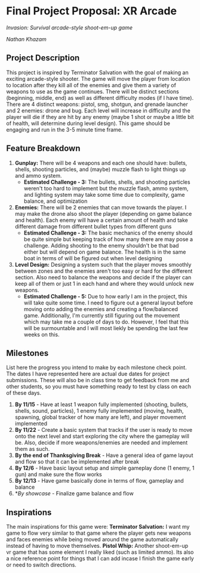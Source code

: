 # Final Project Proposal: XR Arcade

*Invasion: Survival arcade-style shoot-em-up game*

*Nathan Khazam*

## Project Description

This project is inspired by Terminator Salvation with the goal of making an exciting arcade-style shooter. The game will move the player from location to location after they kill all of the enemies and give them a variety of weapons to use as the game continues. There will be distinct sections (beginning, middle, end) as well as different difficulty modes (if I have time). There are 4 distinct weapons: pistol, smg, shotgun, and grenade launcher and 2 enemies: drone and bug. Each level will increase in difficulty and the player will die if they are hit by any enemy (maybe 1 shot or maybe a little bit of health, will determine during level design). This game should be engaging and run in the 3-5 minute time frame.

## Feature Breakdown

1. **Gunplay:** There will be 4 weapons and each one should have: bullets, shells, shooting particles, and (maybe) muzzle flash to light things up and ammo system.
    - **Estimated Challenge - 3:** The bullets, shells, and shooting particles weren't too hard to implement but the muzzle flash, ammo system, and lighting system may take some time due to complexity, game balance, and optimization
2. **Enemies:** There will be 2 enemies that can move towards the player. I may make the drone also shoot the player (depending on game balance and health). Each enemy will have a certain amount of health and take different damage from different bullet types from different guns
    - **Estimated Challenge - 3:** The basic mechanics of the enemy should be quite simple but keeping track of how many there are may pose a challenge. Adding shooting to the enemy shouldn't be that bad either but will depend on game balance. The health is in the same boat in terms of will be figured out when level designing
3. **Level Design:** Designing a system such that the player moves smoothly between zones and the enemies aren't too easy or hard for the different section. Also need to balance the weapons and decide if the player can keep all of them or just 1 in each hand and where they would unlock new weapons.
    - **Estimated Challenge - 5:** Due to how early I am in the project, this will take quite some time. I need to figure out a general layout before moving onto adding the enemies and creating a flow/balanced game. Additionally, I'm currently still figuring out the movement which may take me a couple of days to do. However, I feel that this will be surmountable and I will most liekly be spending the last few weeks on this.

## Milestones

List here the progress you intend to make by each milestone check point. The dates I have represented here are actual due dates for project submissions. These will also be in class time to get feedback from me and other students, so you must have something ready to test by class on each of these days.

1. **By 11/15** - Have at least 1 weapon fully implemented (shooting, bullets, shells, sound, particles), 1 enemy fully implemented (moving, health, spawning, global tracker of how many are left), and player movement implemented
2. **By 11/22** - Create a basic system that tracks if the user is ready to move onto the next level and start exploring the city where the gameplay will be. Also, decide if more weapons/enemies are needed and implement them as such.
3. **By the end of Thanksgiving Break** - Have a general idea of game layout and flow so that it can be implemented after break
4. **By 12/6** - Have basic layout setup and simple gameplay done (1 enemy, 1 gun) and make sure the flow works
5. **By 12/13** - Have game basically done in terms of flow, gameplay and balance
6. **By showcase* - Finalize game balance and flow

## Inspirations

The main inspirations for this game were:
**Terminator Salvation:** I want my game to flow very similar to that game where the player gets new weapons and faces enemies while being moved around the game automatically instead of having to move themselves.
**Pistol Whip:** Another shoot-em-up vr game that has some element I really liked (such as limited ammo). Its also a nice reference point for things that I can add incase I finish the game early or need to switch directions.